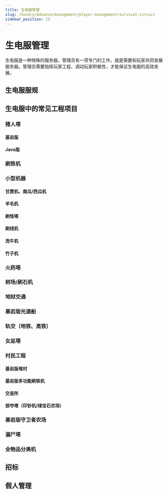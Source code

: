 ```yaml
---
title: 生电服管理
slug: /Sundry/Advance/management/player-management/survival-circuit
sidebar_position: 13
---
```


# 生电服管理

生电服是一种特殊的服务器，管理员有一项专门的工作，就是需要和玩家共同发展服务器。管理员需要指挥玩家工程、调动玩家积极性，才能保证生电服的高效发展。

## 生电服服规

## 生电服中的常见工程项目

### 猪人塔

#### 基岩版

#### Java版

### 刷铁机

### 小型机器

#### 甘蔗机、南瓜/西瓜机

#### 羊毛机

#### 刷怪塔

#### 刷线机

#### 洗牛机

#### 竹子机

### 火药塔

### 树场/刷石机

### 地狱交通

### 基岩版光速船

### 轨交（地铁、高铁）

### 女巫塔

### 村民工程

#### 基岩版堆村

#### 基岩版多功能刷铁机

#### 交易所

#### 掠夺塔（印钞机/绿宝石农场）

### 基岩版守卫者农场

### 溺尸塔

### 全物品分类机

## 招标

## 假人管理